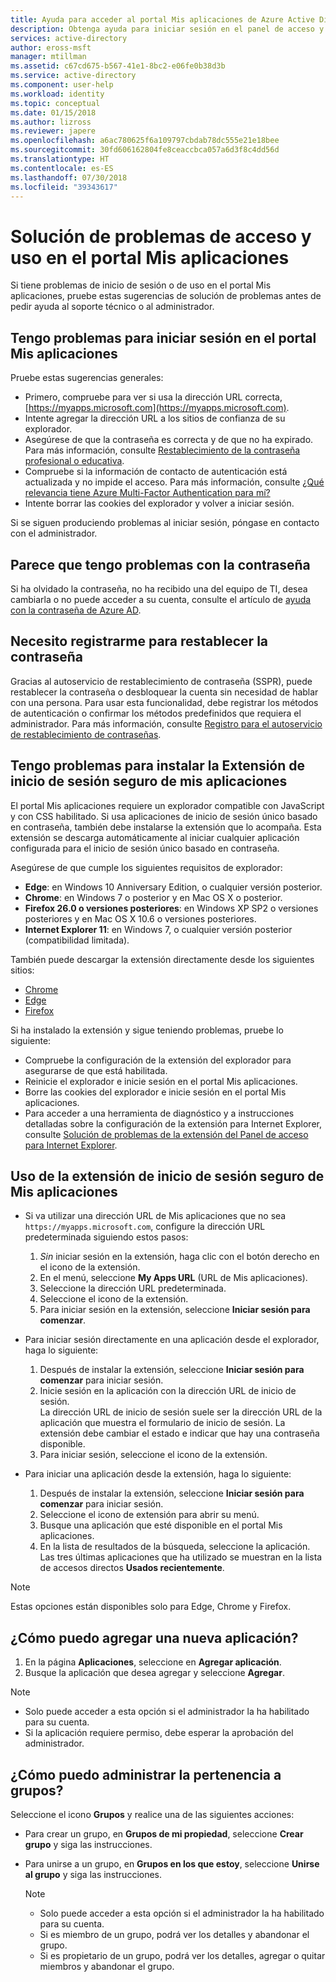 ```yaml
---
title: Ayuda para acceder al portal Mis aplicaciones de Azure Active Directory y usarlo | Microsoft Docs
description: Obtenga ayuda para iniciar sesión en el panel de acceso y realizar tareas comunes.
services: active-directory
author: eross-msft
manager: mtillman
ms.assetid: c67cd675-b567-41e1-8bc2-e06fe0b38d3b
ms.service: active-directory
ms.component: user-help
ms.workload: identity
ms.topic: conceptual
ms.date: 01/15/2018
ms.author: lizross
ms.reviewer: japere
ms.openlocfilehash: a6ac780625f6a109797cbdab78dc555e21e18bee
ms.sourcegitcommit: 30fd606162804fe8ceaccbca057a6d3f8c4dd56d
ms.translationtype: HT
ms.contentlocale: es-ES
ms.lasthandoff: 07/30/2018
ms.locfileid: "39343617"
---
```

# <a name="troubleshoot-issues-with-accessing-and-using-the-my-apps-portal"></a>Solución de problemas de acceso y uso en el portal Mis aplicaciones

Si tiene problemas de inicio de sesión o de uso en el portal Mis aplicaciones, pruebe estas sugerencias de solución de problemas antes de pedir ayuda al soporte técnico o al administrador.

## <a name="i-am-having-trouble-signing-into-the-my-apps-portal"></a>Tengo problemas para iniciar sesión en el portal Mis aplicaciones

Pruebe estas sugerencias generales:

- Primero, compruebe para ver si usa la dirección URL correcta, [https://myapps.microsoft.com](https://myapps.microsoft.com).
- Intente agregar la dirección URL a los sitios de confianza de su explorador.
- Asegúrese de que la contraseña es correcta y de que no ha expirado. Para más información, consulte [Restablecimiento de la contraseña profesional o educativa](active-directory-passwords-update-your-own-password.md).
- Compruebe si la información de contacto de autenticación está actualizada y no impide el acceso. Para más información, consulte [¿Qué relevancia tiene Azure Multi-Factor Authentication para mí?](https://docs.microsoft.com/azure/multi-factor-authentication/end-user/multi-factor-authentication-end-user)
- Intente borrar las cookies del explorador y volver a iniciar sesión.

Si se siguen produciendo problemas al iniciar sesión, póngase en contacto con el administrador.

## <a name="i-seem-to-be-having-password-issues"></a>Parece que tengo problemas con la contraseña

Si ha olvidado la contraseña, no ha recibido una del equipo de TI, desea cambiarla o no puede acceder a su cuenta, consulte el artículo de [ayuda con la contraseña de Azure AD](active-directory-passwords-update-your-own-password.md).

## <a name="i-need-to-register-for-password-reset"></a>Necesito registrarme para restablecer la contraseña

Gracias al autoservicio de restablecimiento de contraseña (SSPR), puede restablecer la contraseña o desbloquear la cuenta sin necesidad de hablar con una persona. Para usar esta funcionalidad, debe registrar los métodos de autenticación o confirmar los métodos predefinidos que requiera el administrador. Para más información, consulte [Registro para el autoservicio de restablecimiento de contraseñas](active-directory-passwords-reset-register.md).

## <a name="i-am-having-trouble-installing-the-my-apps-secure-sign-in-extension"></a>Tengo problemas para instalar la Extensión de inicio de sesión seguro de mis aplicaciones

El portal Mis aplicaciones requiere un explorador compatible con JavaScript y con CSS habilitado. Si usa aplicaciones de inicio de sesión único basado en contraseña, también debe instalarse la extensión que lo acompaña. Esta extensión se descarga automáticamente al iniciar cualquier aplicación configurada para el inicio de sesión único basado en contraseña.

Asegúrese de que cumple los siguientes requisitos de explorador:

- **Edge**: en Windows 10 Anniversary Edition, o cualquier versión posterior.
- **Chrome**: en Windows 7 o posterior y en Mac OS X o posterior.
- **Firefox 26.0 o versiones posteriores**: en Windows XP SP2 o versiones posteriores y en Mac OS X 10.6 o versiones posteriores.
- **Internet Explorer 11**: en Windows 7, o cualquier versión posterior (compatibilidad limitada).

También puede descargar la extensión directamente desde los siguientes sitios:

- [Chrome](https://go.microsoft.com/fwlink/?linkid=866367)
- [Edge](https://go.microsoft.com/fwlink/?linkid=845176)
- [Firefox](https://go.microsoft.com/fwlink/?linkid=866366)

Si ha instalado la extensión y sigue teniendo problemas, pruebe lo siguiente:

- Compruebe la configuración de la extensión del explorador para asegurarse de que está habilitada.
- Reinicie el explorador e inicie sesión en el portal Mis aplicaciones.
- Borre las cookies del explorador e inicie sesión en el portal Mis aplicaciones.
- Para acceder a una herramienta de diagnóstico y a instrucciones detalladas sobre la configuración de la extensión para Internet Explorer, consulte [Solución de problemas de la extensión del Panel de acceso para Internet Explorer](https://docs.microsoft.com/azure/active-directory/active-directory-saas-ie-troubleshooting).

## <a name="use-the-my-apps-secure-sign-in-extension"></a>Uso de la extensión de inicio de sesión seguro de Mis aplicaciones
* Si va utilizar una dirección URL de Mis aplicaciones que no sea `https://myapps.microsoft.com`, configure la dirección URL predeterminada siguiendo estos pasos:
   1. *Sin* iniciar sesión en la extensión, haga clic con el botón derecho en el icono de la extensión.
   2. En el menú, seleccione **My Apps URL** (URL de Mis aplicaciones).
   3. Seleccione la dirección URL predeterminada.
   4. Seleccione el icono de la extensión.
   5. Para iniciar sesión en la extensión, seleccione **Iniciar sesión para comenzar**.

* Para iniciar sesión directamente en una aplicación desde el explorador, haga lo siguiente:
   1. Después de instalar la extensión, seleccione **Iniciar sesión para comenzar** para iniciar sesión.
   2. Inicie sesión en la aplicación con la dirección URL de inicio de sesión.  
       La dirección URL de inicio de sesión suele ser la dirección URL de la aplicación que muestra el formulario de inicio de sesión.
      La extensión debe cambiar el estado e indicar que hay una contraseña disponible.
   3. Para iniciar sesión, seleccione el icono de la extensión.

* Para iniciar una aplicación desde la extensión, haga lo siguiente:
   1. Después de instalar la extensión, seleccione **Iniciar sesión para comenzar** para iniciar sesión.
   2. Seleccione el icono de extensión para abrir su menú.
   3. Busque una aplicación que esté disponible en el portal Mis aplicaciones.
   4. En la lista de resultados de la búsqueda, seleccione la aplicación.  
       Las tres últimas aplicaciones que ha utilizado se muestran en la lista de accesos directos **Usados recientemente**.

> [!NOTE]
> Estas opciones están disponibles solo para Edge, Chrome y Firefox.

## <a name="how-do-i-add-a-new-app"></a>¿Cómo puedo agregar una nueva aplicación?

1.  En la página **Aplicaciones**, seleccione en **Agregar aplicación**.
2.  Busque la aplicación que desea agregar y seleccione **Agregar**.

   > [!NOTE]
   > * Solo puede acceder a esta opción si el administrador la ha habilitado para su cuenta.
   > * Si la aplicación requiere permiso, debe esperar la aprobación del administrador.

## <a name="how-do-i-manage-my-group-memberships"></a>¿Cómo puedo administrar la pertenencia a grupos?

Seleccione el icono **Grupos** y realice una de las siguientes acciones:
* Para crear un grupo, en **Grupos de mi propiedad**, seleccione **Crear grupo** y siga las instrucciones.
* Para unirse a un grupo, en **Grupos en los que estoy**, seleccione **Unirse al grupo** y siga las instrucciones.

   > [!NOTE]
   > * Solo puede acceder a esta opción si el administrador la ha habilitado para su cuenta.
   > * Si es miembro de un grupo, podrá ver los detalles y abandonar el grupo.
   > * Si es propietario de un grupo, podrá ver los detalles, agregar o quitar miembros y abandonar el grupo.